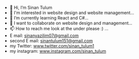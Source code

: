 - 👋 Hi, I’m Sinan Tulum
- 👀 I'm interested in website design and website management...
- 🌱 I’m currently learning React and C#...
- 💞️ I want to collaborate on website design and management...
- 📫 How to reach me look at the under please :) ...
- E mail: sinanyazilim07@gmail.com
- second E mail: sinantulum151@gmail.com
- my Twitter: www.twitter.com/sinan_tulum1
- my instagram: www.instagram.com/sinan_tulum
